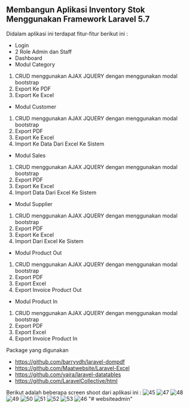 ## Membangun Aplikasi Inventory Stok Menggunakan Framework Laravel 5.7 

Didalam aplikasi ini terdapat fitur-fitur berikut ini :

- Login
- 2 Role Admin dan Staff
- Dashboard
- Modul Category
1. CRUD menggunakan AJAX JQUERY dengan menggunakan modal bootstrap
2. Export Ke PDF 
3. Export Ke Excel

- Modul Customer
1. CRUD menggunakan AJAX JQUERY dengan menggunakan modal bootstrap
2. Export PDF 
3. Export Ke Excel
4. Import Ke Data Dari Excel Ke Sistem

- Modul Sales
1. CRUD menggunakan AJAX JQUERY dengan menggunakan modal bootstrap
2. Export PDF 
3. Export Ke Excel
4. Import Data Dari Excel Ke Sistem

- Modul Supplier
1. CRUD menggunakan AJAX JQUERY dengan menggunakan modal bootstrap
2. Export PDF 
3. Export Ke Excel
4. Import Dari Excel Ke Sistem

- Modul Product Out
1. CRUD menggunakan AJAX JQUERY dengan menggunakan modal bootstrap
2. Export PDF 
3. Export Excel
4. Export Invoice Product Out

- Modul Product In
1. CRUD menggunakan AJAX JQUERY dengan menggunakan modal bootstrap
2. Export PDF 
3. Export Excel
4. Export Invoice Product In 

Package yang digunakan 
- https://github.com/barryvdh/laravel-dompdf
- https://github.com/Maatwebsite/Laravel-Excel
- https://github.com/yajra/laravel-datatables
- https://github.com/LaravelCollective/html


Berikut adalah beberapa screen shoot dari aplikasi ini :
![45](https://user-images.githubusercontent.com/13019337/50317477-67b2a800-04ee-11e9-9d44-c08d2f245b8b.png)
![47](https://user-images.githubusercontent.com/13019337/50317486-700ae300-04ee-11e9-9214-acb3895c8f27.png)
![48](https://user-images.githubusercontent.com/13019337/50317487-70a37980-04ee-11e9-9d9c-d9a865701864.png)
![49](https://user-images.githubusercontent.com/13019337/50317488-70a37980-04ee-11e9-8b74-57f8fd3b3017.png)
![50](https://user-images.githubusercontent.com/13019337/50317489-70a37980-04ee-11e9-9265-94b543928d2b.png)
![51](https://user-images.githubusercontent.com/13019337/50317490-713c1000-04ee-11e9-8dd2-36e8191d57f9.png)
![52](https://user-images.githubusercontent.com/13019337/50317491-713c1000-04ee-11e9-8f27-abd801d88577.png)
![53](https://user-images.githubusercontent.com/13019337/50317492-71d4a680-04ee-11e9-9de8-066d4102f5c7.png)
![46](https://user-images.githubusercontent.com/13019337/50317497-76995a80-04ee-11e9-911f-8ea8b3137198.png)
"# websiteadmin" 
